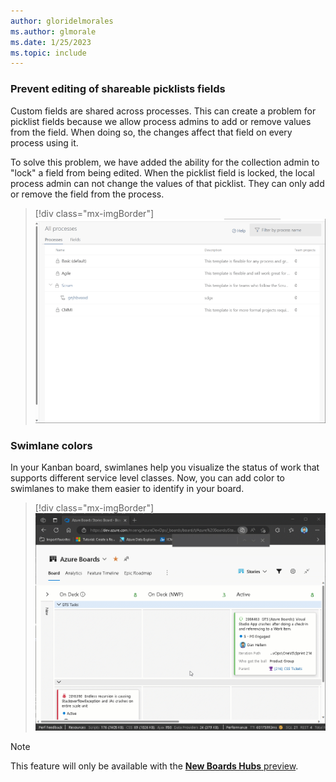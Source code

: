 ```yaml
---
author: gloridelmorales
ms.author: glmorale
ms.date: 1/25/2023
ms.topic: include
---
```


### Prevent editing of shareable picklists fields

Custom fields are shared across processes. This can create a problem for picklist fields because we allow process admins to add or remove values from the field. When doing so, the changes affect that field on every process using it.

To solve this problem, we have added the ability for the collection admin to "lock" a field from being edited. When the picklist field is locked, the local process admin can not change the values of that picklist. They can only add or remove the field from the process.

> [!div class="mx-imgBorder"]
> ![Gif to demo editing of shareable picklist fields.](../../media/215-boards-01.gif "gif to demo editing of shareable picklist fields")

### Swimlane colors

In your Kanban board, swimlanes help you visualize the status of work that supports different service level classes. Now, you can add color to  swimlanes to make them easier to identify in your board.

> [!div class="mx-imgBorder"]
> ![Gif to demo adding color to swimlanes.](../../media/215-boards-02.gif "gif to demo adding color to swimlanes")

> [!NOTE]
> This feature will only be available with the [**New Boards Hubs** preview](https://devblogs.microsoft.com/devops/new-boards-hub-public-preview/).
